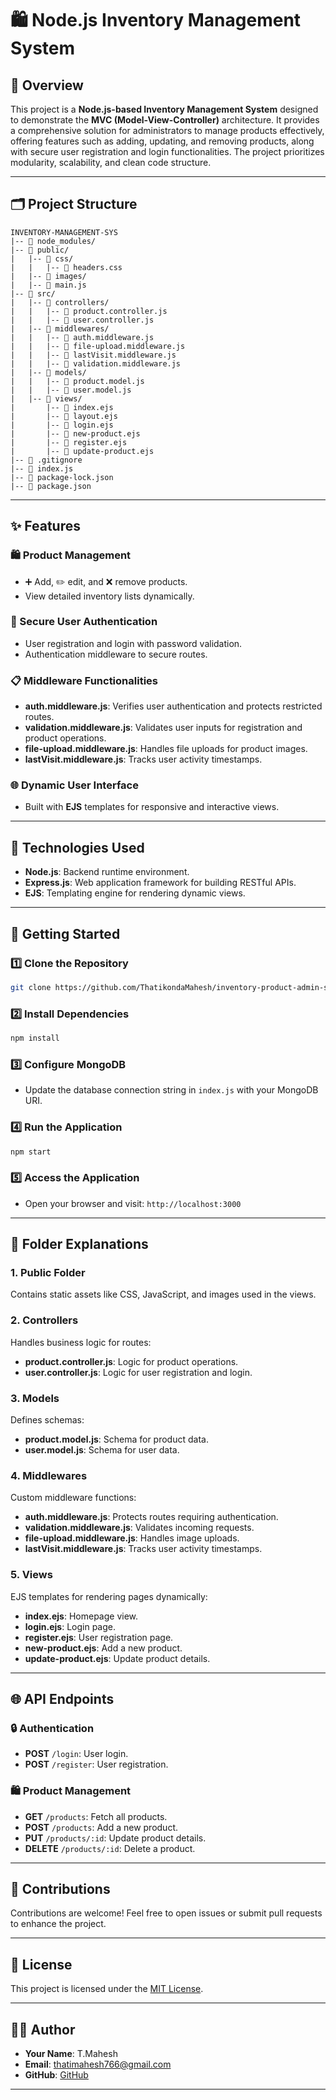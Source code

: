 # 🛍️ Node.js Inventory Management System

## 📖 Overview
This project is a **Node.js-based Inventory Management System** designed to demonstrate the **MVC (Model-View-Controller)** architecture. It provides a comprehensive solution for administrators to manage products effectively, offering features such as adding, updating, and removing products, along with secure user registration and login functionalities. The project prioritizes modularity, scalability, and clean code structure.

---

## 🗂️ Project Structure

```
INVENTORY-MANAGEMENT-SYS
|-- 📂 node_modules/
|-- 📂 public/
|   |-- 📂 css/
|   |   |-- 📄 headers.css
|   |-- 📂 images/
|   |-- 📄 main.js
|-- 📂 src/
|   |-- 📂 controllers/
|   |   |-- 📄 product.controller.js
|   |   |-- 📄 user.controller.js
|   |-- 📂 middlewares/
|   |   |-- 📄 auth.middleware.js
|   |   |-- 📄 file-upload.middleware.js
|   |   |-- 📄 lastVisit.middleware.js
|   |   |-- 📄 validation.middleware.js
|   |-- 📂 models/
|   |   |-- 📄 product.model.js
|   |   |-- 📄 user.model.js
|   |-- 📂 views/
|       |-- 📄 index.ejs
|       |-- 📄 layout.ejs
|       |-- 📄 login.ejs
|       |-- 📄 new-product.ejs
|       |-- 📄 register.ejs
|       |-- 📄 update-product.ejs
|-- 📄 .gitignore
|-- 📄 index.js
|-- 📄 package-lock.json
|-- 📄 package.json
```

---

## ✨ Features

### 🛍️ Product Management
- ➕ Add, ✏️ edit, and ❌ remove products.
- View detailed inventory lists dynamically.

### 🔐 Secure User Authentication
- User registration and login with password validation.
- Authentication middleware to secure routes.

### 📋 Middleware Functionalities
- **auth.middleware.js**: Verifies user authentication and protects restricted routes.
- **validation.middleware.js**: Validates user inputs for registration and product operations.
- **file-upload.middleware.js**: Handles file uploads for product images.
- **lastVisit.middleware.js**: Tracks user activity timestamps.

### 🌐 Dynamic User Interface
- Built with **EJS** templates for responsive and interactive views.

---

## 🔧 Technologies Used
- **Node.js**: Backend runtime environment.
- **Express.js**: Web application framework for building RESTful APIs.
- **EJS**: Templating engine for rendering dynamic views.
---

## 🚀 Getting Started

### 1️⃣ Clone the Repository
```bash
git clone https://github.com/ThatikondaMahesh/inventory-product-admin-system.git
```

### 2️⃣ Install Dependencies
```bash
npm install
```

### 3️⃣ Configure MongoDB
- Update the database connection string in `index.js` with your MongoDB URI.

### 4️⃣ Run the Application
```bash
npm start
```

### 5️⃣ Access the Application
- Open your browser and visit: `http://localhost:3000`

---

## 📂 Folder Explanations

### **1. Public Folder**
Contains static assets like CSS, JavaScript, and images used in the views.

### **2. Controllers**
Handles business logic for routes:
- **product.controller.js**: Logic for product operations.
- **user.controller.js**: Logic for user registration and login.

### **3. Models**
Defines schemas:
- **product.model.js**: Schema for product data.
- **user.model.js**: Schema for user data.

### **4. Middlewares**
Custom middleware functions:
- **auth.middleware.js**: Protects routes requiring authentication.
- **validation.middleware.js**: Validates incoming requests.
- **file-upload.middleware.js**: Handles image uploads.
- **lastVisit.middleware.js**: Tracks user activity timestamps.

### **5. Views**
EJS templates for rendering pages dynamically:
- **index.ejs**: Homepage view.
- **login.ejs**: Login page.
- **register.ejs**: User registration page.
- **new-product.ejs**: Add a new product.
- **update-product.ejs**: Update product details.

---

## 🌐 API Endpoints

### 🔒 Authentication
- **POST** `/login`: User login.
- **POST** `/register`: User registration.

### 🛍️ Product Management
- **GET** `/products`: Fetch all products.
- **POST** `/products`: Add a new product.
- **PUT** `/products/:id`: Update product details.
- **DELETE** `/products/:id`: Delete a product.

---

## 🤝 Contributions
Contributions are welcome! Feel free to open issues or submit pull requests to enhance the project.

---

## 📜 License
This project is licensed under the [MIT License](LICENSE).

---

## 🙋‍♂️ Author
- **Your Name**: T.Mahesh
- **Email**: thatimahesh766@gmail.com
- **GitHub**: [GitHub](https://github.com/ThatikondaMahesh/)

---

